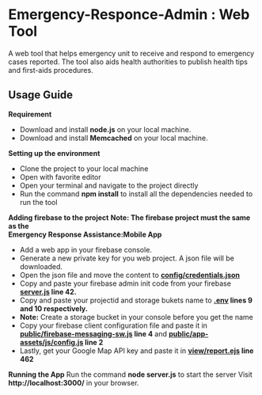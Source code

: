 # Emergency-Responce-Admin : Web Tool
A web tool that helps emergency unit to receive and respond to emergency cases reported. The tool also aids health authorities to publish health tips and first-aids procedures.
## Usage Guide  
**Requirement**
* Download and install **node.js** on your local machine.
* Download and install **Memcached** on your local machine.  
  
**Setting up the environment**  
* Clone  the project to your local machine
* Open with favorite editor
* Open your terminal and navigate to the project directly
* Run the command **npm install** to install all the dependencies needed to run the tool


**Adding firebase to the project**
**Note: The firebase project must the same as the  
Emergency Response Assistance:Mobile App**  
* Add a web app in your firebase console.
* Generate a new private key for you web project. A json file will be downloaded.
* Open the json file and move the content to **[config/credentials.json](config/credentials.json)**  
* Copy and paste your firebase admin init code from your firebase **[server.js](server.js) line 42.**
* Copy and paste your projectid and storage bukets name to **[.env](.env) lines 9 and 10 respectively.**
 * **Note:** Create a storage bucket in your console before you get the name
* Copy your firebase client configuration file and paste it in **[public/firebase-messaging-sw.js](public/firebase-messaging-sw.js) line 4** and **[public/app-assets/js/config.js](public/app-assets/js/config.js) line 2**
* Lastly, get your Google Map API key and paste it in **[view/report.ejs](view/report.ejs) line 462**

**Running the App**
Run the command **node server.js** to start the server
Visit **http://localhost:3000/** in your browser. 
